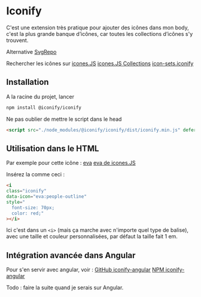 # Iconify

C'est une extension très pratique pour ajouter des icônes dans mon body, c'est la plus grande banque d’icônes, car toutes les collections d’icônes s'y trouvent.

Alternative
[SvgRepo](https://www.svgrepo.com/collections/)

Rechercher les icônes sur
[icones.JS](https://icones.js.org)
[icones.JS Collections](https://icones.js.org/settings)
[icon-sets.iconify](https://icon-sets.iconify.design)

## Installation

A la racine du projet, lancer

```bash
npm install @iconify/iconify
```

Ne pas oublier de mettre le script dans le head

```html
<script src="./node_modules/@iconify/iconify/dist/iconify.min.js" defer type="module"></script>
```

## Utilisation dans le HTML

Par exemple pour cette icône :
[eva](https://icon-sets.iconify.design/eva/people-outline/)
[eva de icones.JS](https://icones.js.org/collection/eva/)

Insérez la comme ceci :

```html
<i
class="iconify"
data-icon="eva:people-outline"
style="
  font-size: 70px;
  color: red;"
></i>
```

Ici c'est dans un `<i>` (mais ça marche avec n'importe quel type de balise), avec une taille et couleur personnalisées, par défaut la taille fait 1 em.

## Intégration avancée dans Angular

Pour s'en servir avec angular, voir :
[GitHub iconify-angular](https://github.com/visurel/iconify-angular)
[NPM iconify-angular](https://www.npmjs.com/package/@visurel/iconify-angular)

Todo : faire la suite quand je serais sur Angular.
